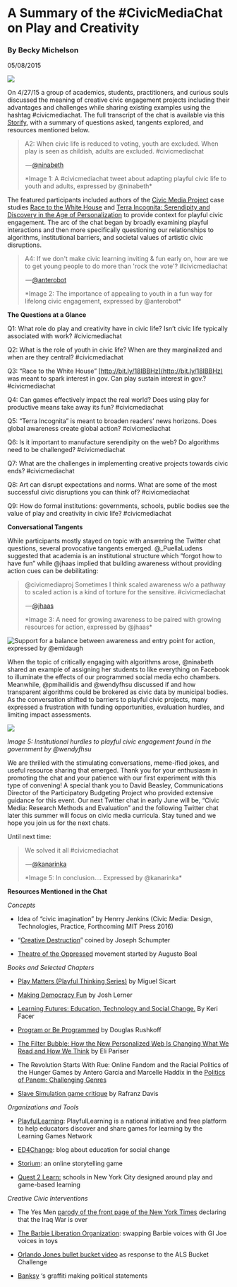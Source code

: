 

# A Summary of the #CivicMediaChat on Play and Creativity

### By Becky Michelson

05/08/2015

![](https://res.cloudinary.com/engagement-lab-home/image/upload/v1/homepage-2.0/news/medium/1*7hyBRrmEnf8qzNQGQavyXw.png)

On 4/27/15 a group of academics, students, practitioners, and curious souls discussed the meaning of creative civic engagement projects including their advantages and challenges while sharing existing examples using the hashtag #civicmediachat. The full transcript of the chat is available via this [Storify](https://storify.com/civicmediaproj/civicmediachat-the-role-of-play-and-creativity-in), with a summary of questions asked, tangents explored, and resources mentioned below.

> A2: When civic life is reduced to voting, youth are excluded. When play is seen as childish, adults are excluded. #civicmediachat
>
> <p>&#x200a;&mdash;&#x200a;<a href="https://twitter.com/ninabeth/status/592783142190194691">@ninabeth</a></p>
> *Image 1: A #civicmediachat tweet about adapting playful civic life to youth and adults, expressed by @ninabeth*

The featured participants included authors of the [Civic Media Project](http://civicmediaproject.org/works/civic-media-project/index) case studies [Race to the White House](http://civicmediaproject.org/works/civic-media-project/racetothewhitehouse) and [Terra Incognita: Serendipity and Discovery in the Age of Personalization](http://civicmediaproject.org/works/civic-media-project/terra-incognita-serendipity-and-discovery-in-the-age-of-personalization) to provide context for playful civic engagement. The arc of the chat began by broadly examining playful interactions and then more specifically questioning our relationships to algorithms, institutional barriers, and societal values of artistic civic disruptions.

> A4: If we don&#39;t make civic learning inviting &amp; fun early on, how are we to get young people to do more than &#39;rock the vote&#39;? #civicmediachat
>
> <p>&#x200a;&mdash;&#x200a;<a href="https://twitter.com/anterobot/status/592786564553515010">@anterobot</a></p>
> *Image 2: The importance of appealing to youth in a fun way for lifelong civic engagement, expressed by @anterobot*

**The Questions at a Glance**

Q1: What role do play and creativity have in civic life? Isn’t civic life typically associated with work? #civicmediachat

Q2: What is the role of youth in civic life? When are they marginalized and when are they central? #civicmediachat

Q3: “Race to the White House” [http://bit.ly/18IBBHz](http://bit.ly/18IBBHz) was meant to spark interest in gov. Can play sustain interest in gov.? #civicmediachat

Q4: Can games effectively impact the real world? Does using play for productive means take away its fun? #civicmediachat

Q5: “Terra Incognita” is meant to broaden readers’ news horizons. Does global awareness create global action? #civicmediachat

Q6: Is it important to manufacture serendipity on the web? Do algorithms need to be challenged? #civicmediachat

Q7: What are the challenges in implementing creative projects towards civic ends? #civicmediachat

Q8: Art can disrupt expectations and norms. What are some of the most successful civic disruptions you can think of? #civicmediachat

Q9: How do formal institutions: governments, schools, public bodies see the value of play and creativity in civic life? #civicmediachat

**Conversational Tangents**

While participants mostly stayed on topic with answering the Twitter chat questions, several provocative tangents emerged. @\_PuellaLudens suggested that academia is an institutional structure which “forgot how to have fun” while @jhaas implied that building awareness without providing action cues can be debilitating:

> @civicmediaproj Sometimes I think scaled awareness w/o a pathway to scaled action is a kind of torture for the sensitive. #civicmediachat
>
> <p>&#x200a;&mdash;&#x200a;<a href="https://twitter.com/jhaas/status/592788706039373824">@jhaas</a></p>
> *Image 3: A need for growing awareness to be paired with growing resources for action, expressed by @jhaas*

![Support for a balance between awareness and entry point for action, expressed by @emidaugh](https://res.cloudinary.com/engagement-lab-home/image/upload/v1/homepage-2.0/news/medium/0*kybDzAkYRR9Ij3pE.png)

When the topic of critically engaging with algorithms arose, @ninabeth shared an example of assigning her students to like everything on Facebook to illuminate the effects of our programmed social media echo chambers. Meanwhile, @pmihailidis and @wendyfhsu discussed if and how transparent algorithms could be brokered as civic data by municipal bodies. As the conversation shifted to barriers to playful civic projects, many expressed a frustration with funding opportunities, evaluation hurdles, and limiting impact assessments.

![](https://res.cloudinary.com/engagement-lab-home/image/upload/v1/homepage-2.0/news/medium/0*us0_yGbYVrHfo2Lq.png)

_Image 5: Institutional hurdles to playful civic engagement found in the government by @wendyfhsu_

We are thrilled with the stimulating conversations, meme-ified jokes, and useful resource sharing that emerged. Thank you for your enthusiasm in promoting the chat and your patience with our first experiment with this type of convening! A special thank you to David Beasley, Communications Director of the Participatory Budgeting Project who provided extensive guidance for this event. Our next Twitter chat in early June will be, “Civic Media: Research Methods and Evaluation” and the following Twitter chat later this summer will focus on civic media curricula. Stay tuned and we hope you join us for the next chats.

Until next time:

> We solved it all #civicmediachat
>
> <p>&#x200a;&mdash;&#x200a;<a href="https://twitter.com/kanarinka/status/592794875197796354">@kanarinka</a></p>
> *Image 5: In conclusion…. Expressed by @kanarinka*

**Resources Mentioned in the Chat**

_Concepts_

- Idea of “civic imagination” by Henrry Jenkins (Civic Media: Design, Technologies, Practice, Forthcoming MIT Press 2016)

- “[Creative Destruction](http://www.econlib.org/library/Enc/CreativeDestruction.html)” coined by Joseph Schumpter

- [Theatre of the Oppressed](http://www.theatreoftheoppressed.org/en/index.php?useFlash=1) movement started by Augusto Boal

_Books and Selected Chapters_

- [Play Matters (Playful Thinking Series)](http://www.amazon.com/Matters-Playful-Thinking-Miguel-Sicart/dp/0262027925) by Miguel Sicart

- [Making Democracy Fun](http://mitpress.mit.edu/demofun) by Josh Lerner

- [Learning Futures: Education, Technology and Social Change.](http://www.amazon.com/Learning-Futures-Education-Technology-Social/dp/0415581435) By Keri Facer

- [Program or Be Programmed](http://www.amazon.com/Program-Be-Programmed-Commands-Digital/dp/1480512990) by Douglas Rushkoff

- [The Filter Bubble: How the New Personalized Web Is Changing What We Read and How We Think](http://www.amazon.com/The-Filter-Bubble-Personalized-Changing/dp/0143121235) by Eli Pariser

- The Revolution Starts With Rue: Online Fandom and the Racial Politics of the Hunger Games by Antero Garcia and Marcelle Haddix in the [Politics of Panem: Challenging Genres](https://www.sensepublishers.com/catalogs/bookseries/critical-literacy-teaching-series-challenging-authors-and-genres/the-politics-of-panem/)

- [Slave Simulation game critique](http://rafranzdavis.com/slave-simulation-an-edtech-game-for-classrooms/) by Rafranz Davis

_Organizations and Tools_

- [PlayfulLearning](http://playfullearning.com/): PlayfulLearning is a national initiative and free platform to help educators discover and share games for learning by the Learning Games Network

- [ED4Change](http://www.ed4change.com/): blog about education for social change

- [Storium](https://storium.com/): an online storytelling game

- [Quest 2 Learn:](http://q2l.org/) schools in New York City designed around play and game-based learning

_Creative Civic Interventions_

- The Yes Men [parody of the front page of the New York Times](http://theyesmen.org/hijinks/newyorktimes) declaring that the Iraq War is over

- [The Barbie Liberation Organization](http://beautifultrouble.org/case/barbie-liberation-organization/): swapping Barbie voices with GI Joe voices in toys

- [Orlando Jones bullet bucket video](http://www.washingtontimes.com/news/2014/aug/24/actor-orlando-jones-pours-bucket-bullets-over-head/) as response to the ALS Bucket Challenge

- [Banksy](http://banksy.co.uk/) ‘s graffiti making political statements
